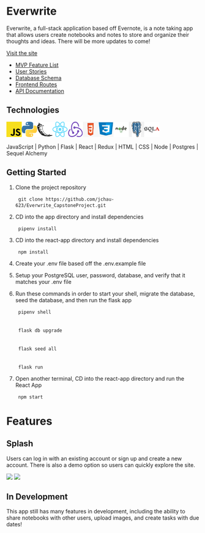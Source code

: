 # Everwrite

Everwrite, a full-stack application based off Evernote, is a note taking app that allows users create notebooks and notes to store and organize their thoughts and ideas. There will be more updates to come!

[Visit the site](https://everwrite.herokuapp.com/)

* [MVP Feature List](https://github.com/jchau-623/Everwrite_CapstoneProject/wiki/Feature-List)
* [User Stories](https://github.com/jchau-623/Everwrite_CapstoneProject/wiki/User-Stories)
* [Database Schema](https://github.com/jchau-623/Everwrite_CapstoneProject/wiki/Database-Schema)
* [Frontend Routes](https://github.com/jchau-623/Everwrite_CapstoneProject/wiki/Frontend-Routes)
* [API Documentation](https://github.com/jchau-623/Everwrite_CapstoneProject/wiki/API-Routes)

## Technologies

<img src="react-app/public/images/Javascript.png" width="40" height="40"><img src="react-app/public/images/Python.png" width="40" height="40"><img src="react-app/public/images/Flask.png" width="40" height="40"><img src="react-app/public/images/React.png" width="40" height="40"><img src="react-app/public/images/Redux.png" width="40" height="40"><img src="react-app/public/images/HTML.png" width="40" height="40"><img src="react-app/public/images/CSS.png" width="40" height="40"><img src="react-app/public/images/Node.png" width="40" height="40"><img src="react-app/public/images/PostgresQL.png" width="40" height="40"><img src="react-app/public/images/SQLA.png" width="40" height="40">

JavaScript | Python | Flask | React | Redux | HTML | CSS | Node | Postgres | Sequel Alchemy

## Getting Started

1. Clone the project repository
        
        git clone https://github.com/jchau-623/Everwrite_CapstoneProject.git
        
2. CD into the app directory and install dependencies
        
        pipenv install
        
3. CD into the react-app directory and install dependencies
        
        npm install
        
4. Create your .env file based off the .env.example file

5. Setup your PostgreSQL user, password, database, and verify that it matches your .env file

6. Run these commands in order to start your shell, migrate the database, seed the database, and then run the flask app

        pipenv shell


        flask db upgrade


        flask seed all


        flask run
        
7. Open another terminal, CD into the react-app directory and run the React App

        npm start
        
# Features     

## Splash

Users can log in with an existing account or sign up and create a new account. There is also a demo option so users can quickly explore the site.
       
<img src='react-app/public/read-me-imgs/login-page.png'></img>
<img src='react-app/public/read-me-imgs/Sign-up.png'></img>
        
## In Development

This app still has many features in development, including the ability to share notebooks with other users, upload images, and create tasks with due dates!
